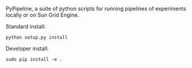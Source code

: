 PyPipeline, a suite of python scripts for running pipelines of
experiments locally or on Sun Grid Engine.

Standard install:

    python setup.py install

Developer install:

    sudo pip install -e .